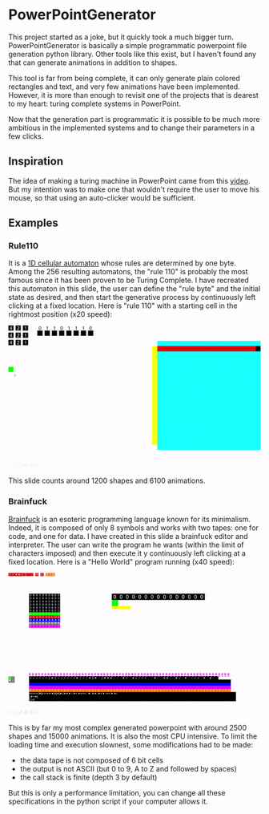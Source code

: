 # PowerPointGenerator
This project started as a joke, but it quickly took a much bigger turn. PowerPointGenerator is basically a simple programmatic powerpoint file generation python library. Other tools like this exist, but I haven't found any that can generate animations in addition to shapes.

This tool is far from being complete, it can only generate plain colored rectangles and text, and very few animations have been implemented. However, it is more than enough to revisit one of the projects that is dearest to my heart: turing complete systems in PowerPoint.

Now that the generation part is programmatic it is possible to be much more ambitious in the implemented systems and to change their parameters in a few clicks.

## Inspiration
The idea of making a turing machine in PowerPoint came from this [video](https://youtu.be/sdkxWqsk17c). But my intention was to make one that wouldn't require the user to move his mouse, so that using an auto-clicker would be sufficient.

## Examples
### Rule110
It is a [1D cellular automaton](https://en.wikipedia.org/wiki/Rule_110) whose rules are determined by one byte. Among the 256 resulting automatons, the "rule 110" is probably the most famous since it has been proven to be Turing Complete. I have recreated this automaton in this slide, the user can define the "rule byte" and the initial state as desired, and then start the generative process by continuously left clicking at a fixed location. Here is "rule 110" with a starting cell in the rightmost position (x20 speed):

![rule110](images/rule110.gif)

This slide counts around 1200 shapes and 6100 animations.

### Brainfuck
[Brainfuck](https://en.wikipedia.org/wiki/Brainfuck) is an esoteric programming language known for its minimalism. Indeed, it is composed of only 8 symbols and works with two tapes: one for code, and one for data. I have created in this slide a brainfuck editor and interpreter. The user can write the program he wants (within the limit of characters imposed) and then execute it y continuously left clicking at a fixed location. Here is a "Hello World" program running (x40 speed):

![brainfuck](images/brainfck.gif)

This is by far my most complex generated powerpoint with around 2500 shapes and 15000 animations. It is also the most CPU intensive. To limit the loading time and execution slownest, some modifications had to be made:
 - the data tape is not composed of 6 bit cells
 - the output is not ASCII (but 0 to 9, A to Z and followed by spaces)
 - the call stack is finite (depth 3 by default)

But this is only a performance limitation, you can change all these specifications in the python script if your computer allows it.
